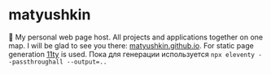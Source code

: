 # matyushkin

👦 My personal web page host. All projects and applications together on one map. I will be glad to see you there: [matyushkin.github.io](https://matyushkin.github.io/). For static page generation [11ty](https://github.com/11ty/eleventy) is used. Пока для генерации используется `npx eleventy --passthroughall --output=..`